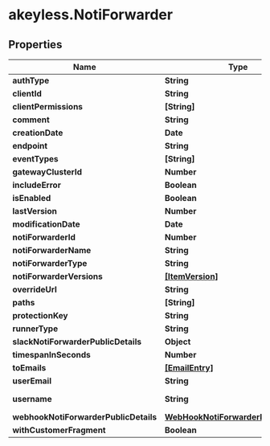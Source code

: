 # akeyless.NotiForwarder

## Properties

Name | Type | Description | Notes
------------ | ------------- | ------------- | -------------
**authType** | **String** |  | [optional] 
**clientId** | **String** | Auth - JWT | [optional] 
**clientPermissions** | **[String]** |  | [optional] 
**comment** | **String** |  | [optional] 
**creationDate** | **Date** |  | [optional] 
**endpoint** | **String** |  | [optional] 
**eventTypes** | **[String]** |  | [optional] 
**gatewayClusterId** | **Number** |  | [optional] 
**includeError** | **Boolean** |  | [optional] 
**isEnabled** | **Boolean** |  | [optional] 
**lastVersion** | **Number** |  | [optional] 
**modificationDate** | **Date** |  | [optional] 
**notiForwarderId** | **Number** |  | [optional] 
**notiForwarderName** | **String** |  | [optional] 
**notiForwarderType** | **String** |  | [optional] 
**notiForwarderVersions** | [**[ItemVersion]**](ItemVersion.md) |  | [optional] 
**overrideUrl** | **String** |  | [optional] 
**paths** | **[String]** |  | [optional] 
**protectionKey** | **String** |  | [optional] 
**runnerType** | **String** |  | [optional] 
**slackNotiForwarderPublicDetails** | **Object** |  | [optional] 
**timespanInSeconds** | **Number** |  | [optional] 
**toEmails** | [**[EmailEntry]**](EmailEntry.md) |  | [optional] 
**userEmail** | **String** |  | [optional] 
**username** | **String** | Auth - User Password | [optional] 
**webhookNotiForwarderPublicDetails** | [**WebHookNotiForwarderPublicDetails**](WebHookNotiForwarderPublicDetails.md) |  | [optional] 
**withCustomerFragment** | **Boolean** |  | [optional] 


